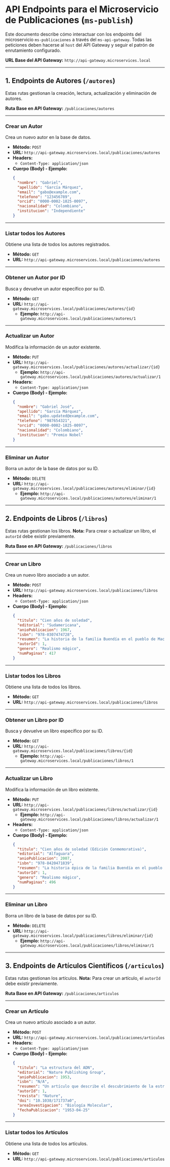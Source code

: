 # API Endpoints para el Microservicio de Publicaciones (`ms-publish`)

Este documento describe cómo interactuar con los endpoints del microservicio `ms-publicaciones` a través del `ms-api-gateway`. Todas las peticiones deben hacerse al `host` del API Gateway y seguir el patrón de enrutamiento configurado.

**URL Base del API Gateway:** `http://api-gateway.microservices.local`

---

## 1. Endpoints de Autores (`/autores`)

Estas rutas gestionan la creación, lectura, actualización y eliminación de autores.

**Ruta Base en API Gateway:** `/publicaciones/autores`

---

### Crear un Autor

Crea un nuevo autor en la base de datos.

*   **Método:** `POST`
*   **URL:** `http://api-gateway.microservices.local/publicaciones/autores`
*   **Headers:**
    *   `Content-Type: application/json`
*   **Cuerpo (Body) - Ejemplo:**
    ```json
    {
      "nombre": "Gabriel",
      "apellido": "García Márquez",
      "email": "gabo@example.com",
      "telefono": "123456789",
      "orcid": "0000-0002-1825-0097",
      "nacionalidad": "Colombiano",
      "institucion": "Independiente"
    }
    ```

---

### Listar todos los Autores

Obtiene una lista de todos los autores registrados.

*   **Método:** `GET`
*   **URL:** `http://api-gateway.microservices.local/publicaciones/autores`

---

### Obtener un Autor por ID

Busca y devuelve un autor específico por su ID.

*   **Método:** `GET`
*   **URL:** `http://api-gateway.microservices.local/publicaciones/autores/{id}`
    *   **Ejemplo:** `http://api-gateway.microservices.local/publicaciones/autores/1`

---

### Actualizar un Autor

Modifica la información de un autor existente.

*   **Método:** `PUT`
*   **URL:** `http://api-gateway.microservices.local/publicaciones/autores/actualizar/{id}`
    *   **Ejemplo:** `http://api-gateway.microservices.local/publicaciones/autores/actualizar/1`
*   **Headers:**
    *   `Content-Type: application/json`
*   **Cuerpo (Body) - Ejemplo:**
    ```json
    {
      "nombre": "Gabriel José",
      "apellido": "García Márquez",
      "email": "gabo.updated@example.com",
      "telefono": "987654321",
      "orcid": "0000-0002-1825-0097",
      "nacionalidad": "Colombiano",
      "institucion": "Premio Nobel"
    }
    ```

---

### Eliminar un Autor

Borra un autor de la base de datos por su ID.

*   **Método:** `DELETE`
*   **URL:** `http://api-gateway.microservices.local/publicaciones/autores/eliminar/{id}`
    *   **Ejemplo:** `http://api-gateway.microservices.local/publicaciones/autores/eliminar/1`

---

## 2. Endpoints de Libros (`/libros`)

Estas rutas gestionan los libros. **Nota:** Para crear o actualizar un libro, el `autorId` debe existir previamente.

**Ruta Base en API Gateway:** `/publicaciones/libros`

---

### Crear un Libro

Crea un nuevo libro asociado a un autor.

*   **Método:** `POST`
*   **URL:** `http://api-gateway.microservices.local/publicaciones/libros`
*   **Headers:**
    *   `Content-Type: application/json`
*   **Cuerpo (Body) - Ejemplo:**
    ```json
    {
      "titulo": "Cien años de soledad",
      "editorial": "Sudamericana",
      "anioPublicacion": 1967,
      "isbn": "978-0307474728",
      "resumen": "La historia de la familia Buendía en el pueblo de Macondo.",
      "autorId": 1,
      "genero": "Realismo mágico",
      "numPaginas": 417
    }
    ```

---

### Listar todos los Libros

Obtiene una lista de todos los libros.

*   **Método:** `GET`
*   **URL:** `http://api-gateway.microservices.local/publicaciones/libros`

---

### Obtener un Libro por ID

Busca y devuelve un libro específico por su ID.

*   **Método:** `GET`
*   **URL:** `http://api-gateway.microservices.local/publicaciones/libros/{id}`
    *   **Ejemplo:** `http://api-gateway.microservices.local/publicaciones/libros/1`

---

### Actualizar un Libro

Modifica la información de un libro existente.

*   **Método:** `PUT`
*   **URL:** `http://api-gateway.microservices.local/publicaciones/libros/actualizar/{id}`
    *   **Ejemplo:** `http://api-gateway.microservices.local/publicaciones/libros/actualizar/1`
*   **Headers:**
    *   `Content-Type: application/json`
*   **Cuerpo (Body) - Ejemplo:**
    ```json
    {
      "titulo": "Cien años de soledad (Edición Conmemorativa)",
      "editorial": "Alfaguara",
      "anioPublicacion": 2007,
      "isbn": "978-8420471839",
      "resumen": "La historia épica de la familia Buendía en el pueblo ficticio de Macondo.",
      "autorId": 1,
      "genero": "Realismo mágico",
      "numPaginas": 496
    }
    ```

---

### Eliminar un Libro

Borra un libro de la base de datos por su ID.

*   **Método:** `DELETE`
*   **URL:** `http://api-gateway.microservices.local/publicaciones/libros/eliminar/{id}`
    *   **Ejemplo:** `http://api-gateway.microservices.local/publicaciones/libros/eliminar/1`

---

## 3. Endpoints de Artículos Científicos (`/articulos`)

Estas rutas gestionan los artículos. **Nota:** Para crear un artículo, el `autorId` debe existir previamente.

**Ruta Base en API Gateway:** `/publicaciones/articulos`

---

### Crear un Artículo

Crea un nuevo artículo asociado a un autor.

*   **Método:** `POST`
*   **URL:** `http://api-gateway.microservices.local/publicaciones/articulos`
*   **Headers:**
    *   `Content-Type: application/json`
*   **Cuerpo (Body) - Ejemplo:**
    ```json
    {
      "titulo": "La estructura del ADN",
      "editorial": "Nature Publishing Group",
      "anioPublicacion": 1953,
      "isbn": "N/A",
      "resumen": "Un artículo que describe el descubrimiento de la estructura de doble hélice del ADN.",
      "autorId": 1,
      "revista": "Nature",
      "doi": "10.1038/171737a0",
      "areaInvestigacion": "Biología Molecular",
      "fechaPublicacion": "1953-04-25"
    }
    ```

---

### Listar todos los Artículos

Obtiene una lista de todos los artículos.

*   **Método:** `GET`
*   **URL:** `http://api-gateway.microservices.local/publicaciones/articulos`